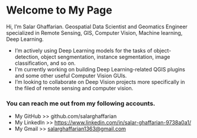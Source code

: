 # Welcome to My Page
Hi, I’m Salar Ghaffarian. Geospatial Data Scientist and Geomatics Engineer specialized in Remote Sensing, GIS, Computer Vision, Machine learning, Deep Learning.
 - I’m actively using Deep Learning models for the tasks of object-detection, object sengmentation, instance segmentation, image classification, and so on.
 - I'm currently working on building Deep Learning-related QGIS plugins and some other useful Computer Vision GUIs.
 - I’m looking to collaborate on Deep Vision projects more specifically in the filed of remote sensing and computer vision.
### You can reach me out from my following accounts.
 - My GitHub >> github.com/salarghaffarian
 - My LinkedIn >> https://www.linkedin.com/in/salar-ghaffarian-9738a0a1/
 - My Gmail >> salarghaffarian1363@gmail.com
